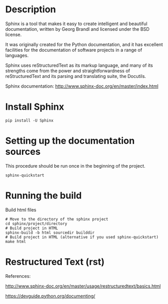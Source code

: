 # Description

 Sphinx is a tool that makes it easy to create intelligent and beautiful documentation, written by Georg Brandl and licensed under the BSD license.

It was originally created for the Python documentation, and it has excellent facilities for the documentation of software projects in a range of languages. 

Sphinx uses reStructuredText as its markup language, and many of its strengths come from the power and straightforwardness of reStructuredText and its parsing and translating suite, the Docutils. 

Sphinx documentation: http://www.sphinx-doc.org/en/master/index.html

# Install Sphinx

```shell
pip install -U Sphinx
```

# Setting up the documentation sources
This procedure should be run once in the beginning of the project.
```shell
sphinx-quickstart
```

# Running the build

Build html files
```shell
# Move to the directory of the sphinx project
cd sphinx/project/directory
# Build project in HTML
sphinx-build -b html sourcedir builddir
# Build project in HTML (alternative if you used sphinx-quickstart)
make html
```

# Restructured Text (rst)

References: 

http://www.sphinx-doc.org/en/master/usage/restructuredtext/basics.html

https://devguide.python.org/documenting/
